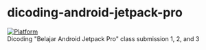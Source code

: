 # dicoding-android-jetpack-pro
[![Platform](https://img.shields.io/badge/lang-kotlin-blue)](https://kotlinlang.org/) </br>
Dicoding "Belajar Android Jetpack Pro" class submission 1, 2, and 3
